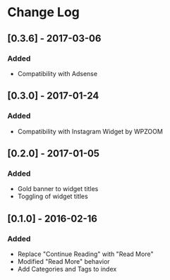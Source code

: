 # Change Log

## [0.3.6] - 2017-03-06
### Added
- Compatibility with Adsense

## [0.3.0] - 2017-01-24
### Added
- Compatibility with Instagram Widget by WPZOOM

## [0.2.0] - 2017-01-05
### Added
- Gold banner to widget titles
- Toggling of widget titles

## [0.1.0] - 2016-02-16
### Added
- Replace "Continue Reading" with "Read More"
- Modified "Read More" behavior
- Add Categories and Tags to index
